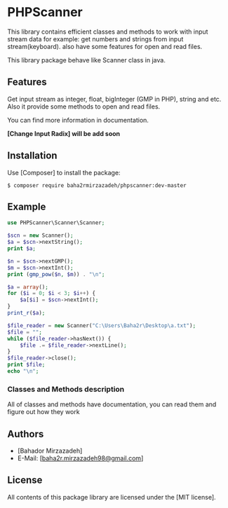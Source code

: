 PHPScanner
==========
This library contains efficient classes and methods to work with input stream data for example: get numbers and 
strings from input stream(keyboard). also have some features for open and read files.

This library package behave like Scanner class in java.

Features
--------
Get input stream as integer, float, bigInteger (GMP in PHP), string and etc.
Also it provide some methods to open and read files.

You can find more information in documentation.

**[Change Input Radix] will be add soon**

Installation
------------
Use [Composer] to install the package:

```
$ composer require baha2rmirzazadeh/phpscanner:dev-master
```

Example
-------

```php
use PHPScanner\Scanner\Scanner;

$scn = new Scanner();
$a = $scn->nextString();
print $a;

$n = $scn->nextGMP();
$m = $scn->nextInt();
print (gmp_pow($n, $m)) . "\n";

$a = array();
for ($i = 0; $i < 3; $i++) {
    $a[$i] = $scn->nextInt();
}
print_r($a);

$file_reader = new Scanner("C:\Users\Baha2r\Desktop\a.txt");
$file = "";
while ($file_reader->hasNext()) {
    $file .= $file_reader->nextLine();
}
$file_reader->close();
print $file;
echo "\n";
```

### Classes and Methods description
All of classes and methods have documentation, you can read them and figure out how they work

Authors
-------

* [Bahador Mirzazadeh]
* E-Mail: [baha2r.mirzazadeh98@gmail.com]

License
-------

All contents of this package library are licensed under the [MIT license].   
